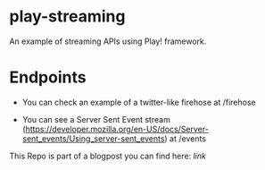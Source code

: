 play-streaming
==============

An example of streaming APIs using Play! framework.

Endpoints
=========

* You can check an example of a twitter-like firehose at /firehose

* You can see a Server Sent Event stream (https://developer.mozilla.org/en-US/docs/Server-sent_events/Using_server-sent_events) at /events

This Repo is part of a blogpost you can find here: *link*
